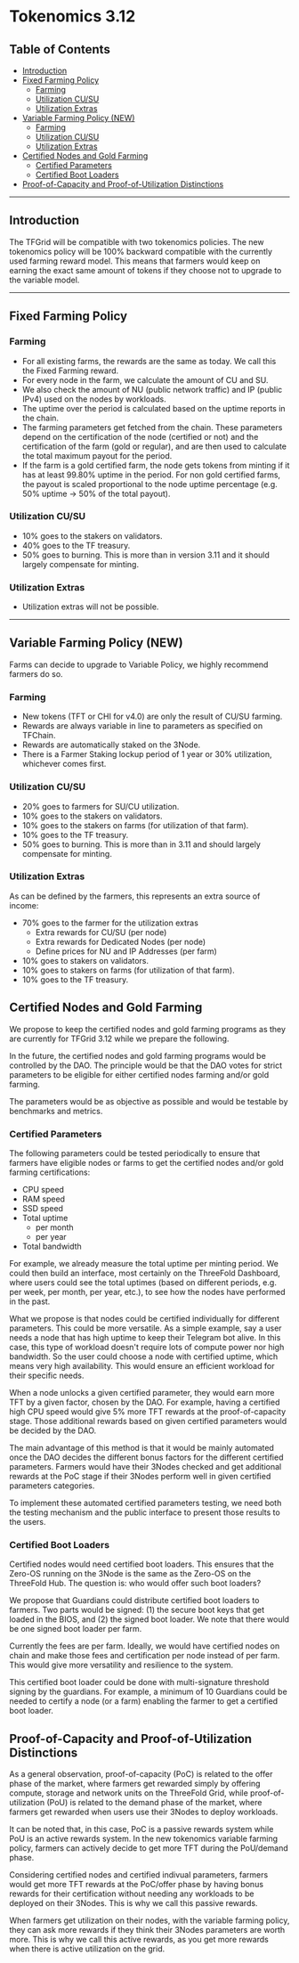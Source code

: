 <h1> Tokenomics 3.12 </h1> 

<h2> Table of Contents </h2>

- [Introduction](#introduction)
- [Fixed Farming Policy](#fixed-farming-policy)
  - [Farming](#farming)
  - [Utilization CU/SU](#utilization-cusu)
  - [Utilization Extras](#utilization-extras)
- [Variable Farming Policy (NEW)](#variable-farming-policy-new)
  - [Farming](#farming-1)
  - [Utilization CU/SU](#utilization-cusu-1)
  - [Utilization Extras](#utilization-extras-1)
- [Certified Nodes and Gold Farming](#certified-nodes-and-gold-farming)
  - [Certified Parameters](#certified-parameters)
  - [Certified Boot Loaders](#certified-boot-loaders)
- [Proof-of-Capacity and Proof-of-Utilization Distinctions](#proof-of-capacity-and-proof-of-utilization-distinctions)

***

## Introduction

The TFGrid will be compatible with two tokenomics policies. The new tokenomics policy will be 100% backward compatible with the currently used farming reward model. This means that farmers would keep on earning the exact same amount of tokens if they choose not to upgrade to the variable model.
***
## Fixed Farming Policy

### Farming

* For all existing farms, the rewards are the same as today. We call this the Fixed Farming reward.
* For every node in the farm, we calculate the amount of CU and SU.
* We also check the amount of NU (public network traffic) and IP (public IPv4) used on the nodes by workloads.
* The uptime over the period is calculated based on the uptime reports in the chain.
* The farming parameters get fetched from the chain. These parameters depend on the certification of the node (certified or not) and the certification of the farm (gold or regular), and are then used to calculate the total maximum payout for the period.
* If the farm is a gold certified farm, the node gets tokens from minting if it has at least 99.80% uptime in the period. For non gold certified farms, the payout is scaled proportional to the node uptime percentage (e.g. 50% uptime -> 50% of the total payout).

### Utilization CU/SU

* 10% goes to the stakers on validators.
* 40% goes to the TF treasury.
* 50% goes to burning. This is more than in version 3.11 and it should largely compensate for minting.

### Utilization Extras

* Utilization extras will not be possible.
***
## Variable Farming Policy (NEW)

Farms can decide to upgrade to Variable Policy, we highly recommend farmers do so.

### Farming

* New tokens (TFT or CHI for v4.0) are only the result of CU/SU farming.
* Rewards are always variable in line to parameters as specified on TFChain.
* Rewards are automatically staked on the 3Node.
* There is a Farmer Staking lockup period of 1 year or 30% utilization, whichever comes first.

### Utilization CU/SU

* 20% goes to farmers for SU/CU utilization.
* 10% goes to the stakers on validators.
* 10% goes to the stakers on farms (for utilization of that farm).
* 10% goes to the TF treasury.
* 50% goes to burning. This is more than in 3.11 and should largely compensate for minting.

### Utilization Extras

As can be defined by the farmers, this represents an extra source of income:

* 70% goes to the farmer for the utilization extras
  * Extra rewards for CU/SU (per node)
  * Extra rewards for Dedicated Nodes (per node)
  * Define prices for NU and IP Addresses (per farm)
* 10% goes to stakers on validators.
* 10% goes to stakers on farms (for utilization of that farm).
* 10% goes to the TF treasury.

## Certified Nodes and Gold Farming

We propose to keep the certified nodes and gold farming programs as they are currently for TFGrid 3.12 while we prepare the following.

In the future, the certified nodes and gold farming programs would be controlled by the DAO. The principle would be that the DAO votes for strict parameters to be eligible for either certified nodes farming and/or gold farming.

The parameters would be as objective as possible and would be testable by benchmarks and metrics.

### Certified Parameters

The following parameters could be tested periodically to ensure that farmers have eligible nodes or farms to get the certified nodes and/or gold farming certifications:

* CPU speed
* RAM speed
* SSD speed
* Total uptime
  * per month
  * per year
* Total bandwidth

For example, we already measure the total uptime per minting period. We could then build an interface, most certainly on the ThreeFold Dashboard, where users could see the total uptimes (based on different periods, e.g. per week, per month, per year, etc.), to see how the nodes have performed in the past.

What we propose is that nodes could be certified individually for different parameters. This could be more versatile. As a simple example, say a user needs a node that has high uptime to keep their Telegram bot alive. In this case, this type of workload doesn't require lots of compute power nor high bandwidth. So the user could choose a node with certified uptime, which means very high availability. This would ensure an efficient workload for their specific needs.

When a node unlocks a given certified parameter, they would earn more TFT by a given factor, chosen by the DAO. For example, having a certified high CPU speed would give 5% more TFT rewards at the proof-of-capacity stage. Those additional rewards based on given certified parameters would be decided by the DAO.

The main advantage of this method is that it would be mainly automated once the DAO decides the different bonus factors for the different certified parameters. Farmers would have their 3Nodes checked and get additional rewards at the PoC stage if their 3Nodes perform well in given certified parameters categories.

To implement these automated certified parameters testing, we need both the testing mechanism and the public interface to present those results to the users.

### Certified Boot Loaders

Certified nodes would need certified boot loaders. This ensures that the Zero-OS running on the 3Node is the same as the Zero-OS on the ThreeFold Hub. The question is: who would offer such boot loaders?

We propose that Guardians could distribute certified boot loaders to farmers. Two parts would be signed: (1) the secure boot keys that get loaded in the BIOS, and (2) the signed boot loader. We note that there would be one signed boot loader per farm.

Currently the fees are per farm. Ideally, we would have certified nodes on chain and make those fees and certification per node instead of per farm. This would give more versatility and resilience to the system.

This certified boot loader could be done with multi-signature threshold signing by the guardians. For example, a minimum of 10 Guardians could be needed to certify a node (or a farm) enabling the farmer to get a certified boot loader.

## Proof-of-Capacity and Proof-of-Utilization Distinctions

As a general observation, proof-of-capacity (PoC) is related to the offer phase of the market, where farmers get rewarded simply by offering compute, storage and network units on the ThreeFold Grid, while proof-of-utilization (PoU) is related to the demand phase of the market, where farmers get rewarded when users use their 3Nodes to deploy workloads.

It can be noted that, in this case, PoC is a passive rewards system while PoU is an active rewards system. In the new tokenomics variable farming policy, farmers can actively decide to get more TFT during the PoU/demand phase.

Considering certified nodes and certified indivual parameters, farmers would get more TFT rewards at the PoC/offer phase by having bonus rewards for their certification without needing any workloads to be deployed on their 3Nodes. This is why we call this passive rewards.

When farmers get utilization on their nodes, with the variable farming policy, they can ask more rewards if they think their 3Nodes parameters are worth more. This is why we call this active rewards, as you get more rewards when there is active utilization on the grid.
